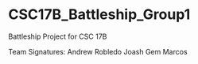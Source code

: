 # CSC17B_Battleship_Group1
Battleship Project for CSC 17B

Team Signatures:
Andrew Robledo
Joash Gem Marcos
